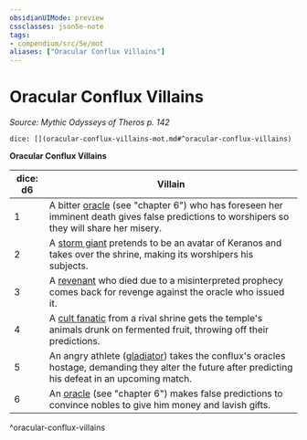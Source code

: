 ```yaml
---
obsidianUIMode: preview
cssclasses: json5e-note
tags:
- compendium/src/5e/mot
aliases: ["Oracular Conflux Villains"]
---
```

# Oracular Conflux Villains
*Source: Mythic Odysseys of Theros p. 142* 

`dice: [](oracular-conflux-villains-mot.md#^oracular-conflux-villains)`

**Oracular Conflux Villains**

| dice: d6 | Villain |
|----------|---------|
| 1 | A bitter [oracle](/2-Mechanics/CLI/bestiary/humanoid/oracle-mot.md) (see "chapter 6") who has foreseen her imminent death gives false predictions to worshipers so they will share her misery. |
| 2 | A [storm giant](/2-Mechanics/CLI/bestiary/giant/storm-giant.md) pretends to be an avatar of Keranos and takes over the shrine, making its worshipers his subjects. |
| 3 | A [revenant](/2-Mechanics/CLI/bestiary/undead/revenant.md) who died due to a misinterpreted prophecy comes back for revenge against the oracle who issued it. |
| 4 | A [cult fanatic](/2-Mechanics/CLI/bestiary/humanoid/cult-fanatic.md) from a rival shrine gets the temple's animals drunk on fermented fruit, throwing off their predictions. |
| 5 | An angry athlete ([gladiator](/2-Mechanics/CLI/bestiary/humanoid/gladiator.md)) takes the conflux's oracles hostage, demanding they alter the future after predicting his defeat in an upcoming match. |
| 6 | An [oracle](/2-Mechanics/CLI/bestiary/humanoid/oracle-mot.md) (see "chapter 6") makes false predictions to convince nobles to give him money and lavish gifts. |
^oracular-conflux-villains